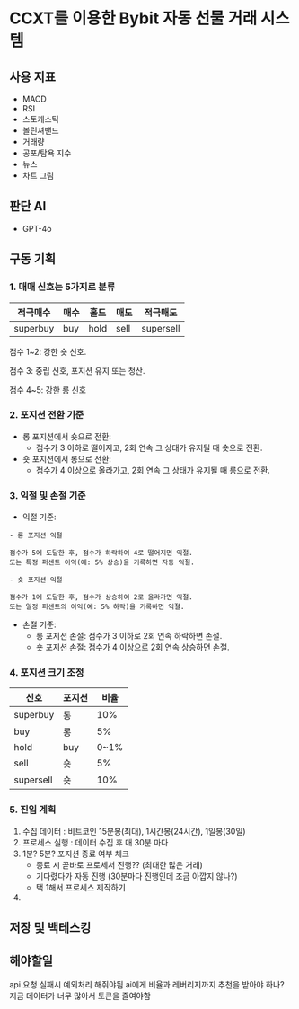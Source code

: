 # CCXT를 이용한 Bybit 자동 선물 거래 시스템

## 사용 지표
- MACD
- RSI
- 스토캐스틱
- 볼린져밴드
- 거래량
- 공포/탐욕 지수
- 뉴스
- 차트 그림

## 판단 AI
- GPT-4o


## 구동 기획

### 1. 매매 신호는 5가지로 분류

|적극매수|매수|홀드|매도|적극매도|
|--|--|--|--|--|
|superbuy|buy|hold|sell|supersell|

점수 1~2: 강한 숏 신호.

점수 3: 중립 신호, 포지션 유지 또는 청산.

점수 4~5: 강한 롱 신호

### 2. 포지션 전환 기준
* 롱 포지션에서 숏으로 전환:
    - 점수가 3 이하로 떨어지고, 2회 연속 그 상태가 유지될 때 숏으로 전환.
* 숏 포지션에서 롱으로 전환:
    - 점수가 4 이상으로 올라가고, 2회 연속 그 상태가 유지될 때 롱으로 전환.

### 3. 익절 및 손절 기준
* 익절 기준:
    
```
- 롱 포지션 익절

점수가 5에 도달한 후, 점수가 하락하여 4로 떨어지면 익절.
또는 특정 퍼센트 이익(예: 5% 상승)을 기록하면 자동 익절.
```
```
- 숏 포지션 익절

점수가 1에 도달한 후, 점수가 상승하여 2로 올라가면 익절.
또는 일정 퍼센트의 이익(예: 5% 하락)을 기록하면 익절.
```

* 손절 기준:
    - 롱 포지션 손절: 점수가 3 이하로 2회 연속 하락하면 손절.
    - 숏 포지션 손절: 점수가 4 이상으로 2회 연속 상승하면 손절.


### 4. 포지션 크기 조정


|신호|포지션|비율|
|--|--|--|
|superbuy|롱|10%|
|buy|롱|5%|
|hold|buy|0~1%|
|sell|숏|5%|
|supersell|숏|10%|


### 5. 진입 계획

1. 수집 데이터 : 비트코인 15분봉(최대), 1시간봉(24시간), 1일봉(30일)
2. 프로세스 실행 : 데이터 수집 후 매 30분 마다
3. 1분? 5분? 포지션 종료 여부 체크
    - 종료 시 곧바로 프로세서 진행?? (최대한 많은 거래)
    - 기다렸다가 자동 진행 (30분마다 진행인데 조금 아깝지 않나?)
    - 택 1해서 프로세스 제작하기
4. 


## 저장 및 백테스킹


## 해야할일
api 요청 실패시 예외처리 해줘야됨
ai에게 비율과 레버리지까지 추천을 받아야 하나?
지금 데이터가 너무 많아서 토큰을 줄여야함